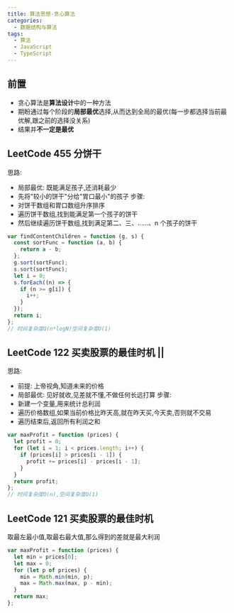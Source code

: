 ```yaml
---
title: 算法思想-贪心算法
categories: 
  - 数据结构与算法
tags: 
  - 算法
  - JavaScript
  - TypeScript
---
```


## 前置

- 贪心算法是**算法设计**中的一种方法
- 期盼通过每个阶段的**局部最优**选择,从而达到全局的最优(每一步都选择当前最优解,跟之前的选择没关系)
- 结果并**不一定是最优**

## LeetCode 455 分饼干

思路:

- 局部最优: 既能满足孩子,还消耗最少
- 先将"较小的饼干"分给"胃口最小"的孩子
  步骤:
- 对饼干数组和胃口数组升序排序
- 遍历饼干数组,找到能满足第一个孩子的饼干
- 然后继续遍历饼干数组,找到满足第二、三、......、n 个孩子的饼干

```js
var findContentChildren = function (g, s) {
  const sortFunc = function (a, b) {
    return a - b;
  };
  g.sort(sortFunc);
  s.sort(sortFunc);
  let i = 0;
  s.forEach((n) => {
    if (n >= g[i]) {
      i++;
    }
  });
  return i;
};
// 时间复杂度O(n*logN)空间复杂度O(1)
```

## LeetCode 122 买卖股票的最佳时机 ||

思路:

- 前提: 上帝视角,知道未来的价格
- 局部最优: 见好就收,见差就不懂,不做任何长远打算
  步骤:
- 新建一个变量,用来统计总利润
- 遍历价格数组,如果当前价格比昨天高,就在昨天买,今天卖,否则就不交易
- 遍历结束后,返回所有利润之和

```js
var maxProfit = function (prices) {
  let profit = 0;
  for (let i = 1; i < prices.length; i++) {
    if (prices[i] > prices[i - 1]) {
      profit += prices[i] - prices[i - 1];
    }
  }
  return profit;
};
// 时间复杂度O(n),空间复杂度O(1)
```

## LeetCode 121 买卖股票的最佳时机

取最左最小值,取最右最大值,那么得到的差就是最大利润

```js
var maxProfit = function (prices) {
  let min = prices[0];
  let max = 0;
  for (let p of prices) {
    min = Math.min(min, p);
    max = Math.max(max, p - min);
  }
  return max;
};
```
